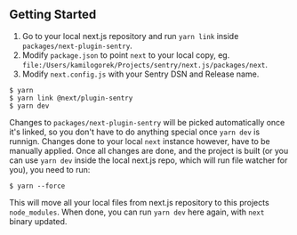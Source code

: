 ## Getting Started

1. Go to your local next.js repository and run `yarn link` inside `packages/next-plugin-sentry`.
2. Modify `package.json` to point `next` to your local copy, eg. `file:/Users/kamilogorek/Projects/sentry/next.js/packages/next`.
3. Modify `next.config.js` with your Sentry DSN and Release name.

```terminal
$ yarn
$ yarn link @next/plugin-sentry
$ yarn dev
```

Changes to `packages/next-plugin-sentry` will be picked automatically once it's linked, so you don't have to do anything special once `yarn dev` is runnign.
Changes done to your local `next` instance however, have to be manually applied.
Once all changes are done, and the project is built (or you can use `yarn dev` inside the local next.js repo, which will run file watcher for you), you need to run:

```terminal
$ yarn --force
```

This will move all your local files from next.js repository to this projects `node_modules`. When done, you can run `yarn dev` here again, with `next` binary updated.